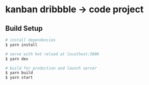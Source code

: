 # kanban dribbble -> code project

## Build Setup

``` bash
# install dependencies
$ yarn install

# serve with hot reload at localhost:3000
$ yarn dev

# build for production and launch server
$ yarn build
$ yarn start
```
